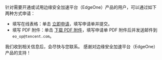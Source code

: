 针对需要开通或试用边缘安全加速平台（EdgeOne）产品的用户，可以通过如下两种方式申请：
- 填写在线表格：单击 [立即申请](https://cloud.tencent.com/apply/p/8ch68f3csji)，填写申请单并提交。 
- 填写 PDF 附件：单击 [下载 PDF 附件](https://questionnaire-1258043528.cos.ap-guangzhou.myqcloud.com/EdgeOne%E4%BA%A7%E5%93%81%E5%BC%80%E9%80%9A%EF%BC%88%E6%88%96%E8%AF%95%E7%94%A8%EF%BC%89%E5%B7%A5%E5%8D%95.pdf)，填写申请单 PDF 附件后并发送邮件到 `eo_op@tencent.com`。

我们收到相关信息后，会尽快与您联系。 感谢对边缘安全加速平台（EdgeOne）产品的支持！
